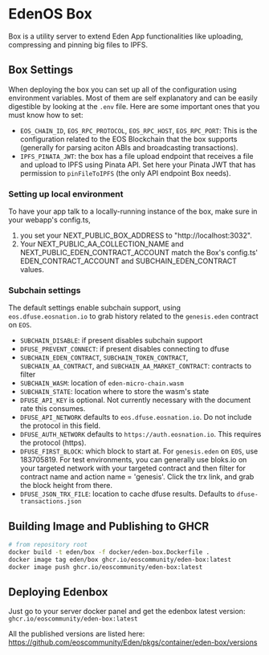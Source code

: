 # EdenOS Box

Box is a utility server to extend Eden App functionalities like uploading, compressing and pinning big files to IPFS.

## Box Settings

When deploying the box you can set up all of the configuration using environment variables. Most of them are self explanatory and can be easily digestible by looking at the `.env` file. Here are some important ones that you must know how to set:

-   `EOS_CHAIN_ID`, `EOS_RPC_PROTOCOL`, `EOS_RPC_HOST`, `EOS_RPC_PORT`: This is the configuration related to the EOS Blockchain that the box supports (generally for parsing aciton ABIs and broadcasting transactions).
-   `IPFS_PINATA_JWT`: the box has a file upload endpoint that receives a file and upload to IPFS using Pinata API. Set here your Pinata JWT that has permission to `pinFileToIPFS` (the only API endpoint Box needs).

### Setting up local environment

To have your app talk to a locally-running instance of the box, make sure in your webapp's config.ts,

1. you set your NEXT_PUBLIC_BOX_ADDRESS to "http://localhost:3032".
2. Your NEXT_PUBLIC_AA_COLLECTION_NAME and NEXT_PUBLIC_EDEN_CONTRACT_ACCOUNT match the Box's config.ts' EDEN_CONTRACT_ACCOUNT and SUBCHAIN_EDEN_CONTRACT values.

### Subchain settings

The default settings enable subchain support, using `eos.dfuse.eosnation.io` to grab history related to the `genesis.eden` contract on `EOS`.

-   `SUBCHAIN_DISABLE`: if present disables subchain support
-   `DFUSE_PREVENT_CONNECT`: if present disables connecting to dfuse
-   `SUBCHAIN_EDEN_CONTRACT`, `SUBCHAIN_TOKEN_CONTRACT`, `SUBCHAIN_AA_CONTRACT`, and `SUBCHAIN_AA_MARKET_CONTRACT`: contracts to filter
-   `SUBCHAIN_WASM`: location of `eden-micro-chain.wasm`
-   `SUBCHAIN_STATE`: location where to store the wasm's state
-   `DFUSE_API_KEY` is optional. Not currently necessary with the document rate this consumes.
-   `DFUSE_API_NETWORK` defaults to `eos.dfuse.eosnation.io`. Do not include the protocol in this field.
-   `DFUSE_AUTH_NETWORK` defaults to `https://auth.eosnation.io`. This requires the protocol (https).
-   `DFUSE_FIRST_BLOCK`: which block to start at. For `genesis.eden` on `EOS`, use 183705819. For test environments, you can generally use bloks.io on your targeted network with your targeted contract and then filter for contract name and action name = 'genesis'. Click the trx link, and grab the block height from there.
-   `DFUSE_JSON_TRX_FILE`: location to cache dfuse results. Defaults to `dfuse-transactions.json`

## Building Image and Publishing to GHCR

```sh
# from repository root
docker build -t eden/box -f docker/eden-box.Dockerfile .
docker image tag eden/box ghcr.io/eoscommunity/eden-box:latest
docker image push ghcr.io/eoscommunity/eden-box:latest
```

## Deploying Edenbox

Just go to your server docker panel and get the edenbox latest version: `ghcr.io/eoscommunity/eden-box:latest`

All the published versions are listed here: https://github.com/eoscommunity/Eden/pkgs/container/eden-box/versions
